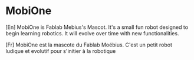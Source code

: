 # MobiOne

[En]
MobiOne is Fablab Mebius's Mascot. It's a small fun robot designed to begin learning robotics. It will evolve over time with new functionalities.

[Fr]
MobiOne est la mascote du Fablab Moébius. C'est un petit robot ludique et evolutif pour s'initier à la robotique
